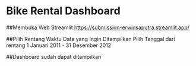# Bike Rental Dashboard

##Membuka Web Streamlit
https://submission-erwinsaputra.streamlit.app/

##Pilih Rentang Waktu Data yang Ingin Ditampilkan
Pilih Tanggal dari rentang 1 Januari 2011 - 31 Desember 2012

##Dashboard sudah dapat ditampilkan
